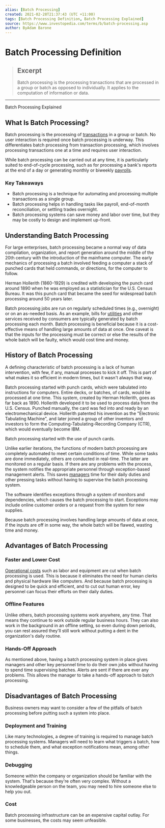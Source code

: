 ```yaml
---
alias: [Batch Processing]
created: 2021-02-28T21:37:43 (UTC +11:00)
tags: [Batch Processing Definition, Batch Processing Explained]
source: https://www.investopedia.com/terms/b/batch-processing.asp
author: ByAdam Barone
---
```


# Batch Processing Definition

> ## Excerpt
> Batch processing is the processing transactions that are processed in a group or batch as opposed to individually. It applies to the computation of information or data.

---

Batch Processing Explained
## What Is Batch Processing?

Batch processing is the processing of [transactions](https://www.investopedia.com/terms/t/transaction.asp) in a group or batch. No user interaction is required once batch processing is underway. This differentiates batch processing from transaction processing, which involves processing transactions one at a time and requires user interaction.

While batch processing can be carried out at any time, it is particularly suited to end-of-cycle processing, such as for processing a bank's reports at the end of a day or generating monthly or biweekly [payrolls](https://www.investopedia.com/terms/p/payroll.asp).

### Key Takeaways

-   Batch processing is a technique for automating and processing multiple transactions as a single group.
-   Batch processing helps in handling tasks like payroll, end-of-month reconciliation, or settling trades overnight.
-   Batch processing systems can save money and labor over time, but they may be costly to design and implement up-front.

## Understanding Batch Processing

For large enterprises, batch processing became a normal way of data compilation, organization, and report generation around the middle of the 20th century with the introduction of the mainframe computer. The early mechanics of processing a batch involved feeding a computer a stack of punched cards that held commands, or directions, for the computer to follow.

Herman Hollerith (1860-1929) is credited with developing the punch card around 1890 when he was employed as a statistician for the U.S. Census Bureau. It was this punch card that became the seed for widespread batch processing around 50 years later.

Batch processing jobs are run on regularly scheduled times (e.g., overnight) or on an as-needed basis. As an example, bills for [utilities](https://www.investopedia.com/terms/u/utility.asp) and other services received by consumers are typically generated by batch processing each month. Batch processing is beneficial because it is a cost-effective means of handling large amounts of data at once. One caveat is that the inputs for the processing must be correct or else the results of the whole batch will be faulty, which would cost time and money.

## History of Batch Processing

A defining characteristic of batch processing is a lack of human intervention, with few, if any, manual processes to kick it off. This is part of what makes it so efficient in modern times, but it wasn't always that way.

Batch processing started with punch cards, which were tabulated into instructions for computers. Entire decks, or batches, of cards, would be processed at one time. This system, created by Herman Hollerith, goes as far back as 1890. Hollerith developed it to be used to process data from the U.S. Census. Punched manually, the card was fed into and ready by an electromechanical device. Hollerith patented his invention as the "Electronic Tabulating Machine", and later joined a group of other inventors and investors to form the Computing-Tabulating-Recording Company (CTR), which would eventually become IBM.

Batch processing started with the use of punch cards.

Unlike earlier iterations, the functions of modern batch processing are completely automated to meet certain conditions of time. While some tasks are done immediately, others are conducted in real-time. The latter are monitored on a regular basis. If there are any problems with the process, the system notifies the appropriate personnel through exception-based management alerts. This saves [managers](https://www.investopedia.com/articles/financial-theory/10/manage-business-like-jack-welch.asp) time for their daily duties and other pressing tasks without having to supervise the batch processing system.

The software identifies exceptions through a system of monitors and dependencies, which causes the batch processing to start. Exceptions may include online customer orders or a request from the system for new supplies.

Because batch processing involves handling large amounts of data at once, if the inputs are off in some way, the whole batch will be flawed, wasting time and money.

## Advantages of Batch Processing

### Faster and Lower Cost

[Operational costs](https://www.investopedia.com/terms/o/operating-cost.asp) such as labor and equipment are cut when batch processing is used. This is because it eliminates the need for human clerks and physical hardware like computers. And because batch processing is designed to be quick and efficient, and to cut out human error, key personnel can focus their efforts on their daily duties.

### Offline Features

Unlike others, batch processing systems work anywhere, any time. That means they continue to work outside regular business hours. They can also work in the background in an offline setting, so even during down periods, you can rest assured they'll still work without putting a dent in the organization's daily routine.

### Hands-Off Approach

As mentioned above, having a batch processing system in place gives managers and other key personnel time to do their own jobs without having to spend time supervising batches. Alerts are sent if there are ever any problems. This allows the manager to take a hands-off approach to batch processing.

## Disadvantages of Batch Processing

Business owners may want to consider a few of the pitfalls of batch processing before putting such a system into place.

### Deployment and Training

Like many technologies, a degree of training is required to manage batch processing systems. Managers will need to learn what triggers a batch, how to schedule them, and what exception notifications mean, among other things.

### Debugging

Someone within the company or organization should be familiar with the system. That's because they're often very complex. Without a knowledgeable person on the team, you may need to hire someone else to help you out.

### Cost

Batch processing infrastructure can be an expensive capital outlay. For some businesses, the costs may seem unfeasible.
